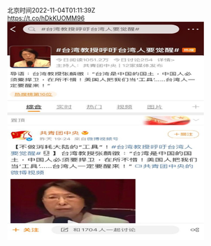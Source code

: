北京时间2022-11-04T01:11:39Z<br>https://t.co/hDkKUOMM96<br><img src='/temp/image/2022/o-Month-11/1588217353493438470_0.jpg' width='450' height='500'><br><br>
